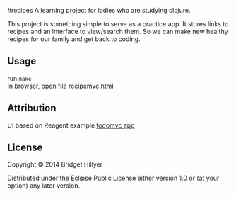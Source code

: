 #recipes
A learning project for ladies who are studying clojure.

This project is something simple to serve as a practice app. It stores links to recipes and an interface to view/search them. So we can make new healthy recipes for our family and get back to coding. 

## Usage
run `make`  
In browser, open file recipemvc.html

## Attribution
UI based on Reagent example [todomvc app](https://github.com/holmsand/reagent/tree/master/examples/todomvc)
	
## License
Copyright © 2014 Bridget Hillyer		 

Distributed under the Eclipse Public License either version 1.0 or (at
your option) any later version.	
